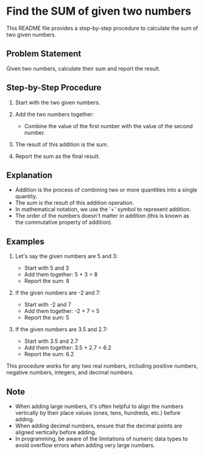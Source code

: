# Find the SUM of given two numbers

This README file provides a step-by-step procedure to calculate the sum of two given numbers.

## Problem Statement

Given two numbers, calculate their sum and report the result.

## Step-by-Step Procedure

1. Start with the two given numbers.

2. Add the two numbers together:
   - Combine the value of the first number with the value of the second number.

3. The result of this addition is the sum.

4. Report the sum as the final result.

## Explanation

- Addition is the process of combining two or more quantities into a single quantity.
- The sum is the result of this addition operation.
- In mathematical notation, we use the '+' symbol to represent addition.
- The order of the numbers doesn't matter in addition (this is known as the commutative property of addition).

## Examples

1. Let's say the given numbers are 5 and 3:
   - Start with 5 and 3
   - Add them together: 5 + 3 = 8
   - Report the sum: 8

2. If the given numbers are -2 and 7:
   - Start with -2 and 7
   - Add them together: -2 + 7 = 5
   - Report the sum: 5

3. If the given numbers are 3.5 and 2.7:
   - Start with 3.5 and 2.7
   - Add them together: 3.5 + 2.7 = 6.2
   - Report the sum: 6.2

This procedure works for any two real numbers, including positive numbers, negative numbers, integers, and decimal numbers.

## Note

- When adding large numbers, it's often helpful to align the numbers vertically by their place values (ones, tens, hundreds, etc.) before adding.
- When adding decimal numbers, ensure that the decimal points are aligned vertically before adding.
- In programming, be aware of the limitations of numeric data types to avoid overflow errors when adding very large numbers.
